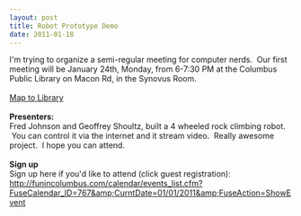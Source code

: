 ```yaml
---
layout: post
title: Robot Prototype Demo
date: 2011-01-18
---
```


I'm trying to organize a semi-regular meeting for computer nerds. &nbsp;Our first meeting will be January 24th, Monday, from 6-7:30 PM at the Columbus Public Library on Macon Rd, in the Synovus Room.<br /><br /><a href="http://maps.google.com/maps/place?cid=7925143242945687655&amp;q=columbus+public+libary&amp;hl=en&amp;dtab=0&amp;sll=32.550507,-84.94165&amp;sspn=0.455006,0.179222&amp;ie=UTF8&amp;ll=32.832289,-85.469513&amp;spn=0,0&amp;z=11">Map to Library</a><br /><br /><b>Presenters:</b><br />Fred Johnson and Geoffrey Shoultz, built a 4 wheeled rock climbing robot. &nbsp;You can control it via the internet and it stream video. &nbsp;Really awesome project. &nbsp;I hope you can attend.<br /><br /><b>Sign up</b><br />Sign up here if you'd like to attend (click guest registration):<br /><a href="http://funincolumbus.com/calendar/events_list.cfm?FuseCalendar_ID=767&amp;CurntDate=01/01/2011&amp;FuseAction=ShowEvent">http://funincolumbus.com/calendar/events_list.cfm?FuseCalendar_ID=767&amp;CurntDate=01/01/2011&amp;FuseAction=ShowEvent</a>

